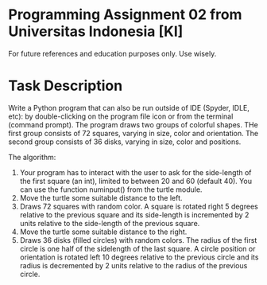 # Programming Assignment 02 from Universitas Indonesia [KI]

For future references and education purposes only.
Use wisely.

# Task Description
Write a Python program that can also be run outside of IDE (Spyder, IDLE, etc): by double-clicking on the program file icon or from the terminal (command prompt). The program draws two groups of colorful shapes. THe first group consists of 72 squares, varying in size, color and orientation. The second group consists of 36 disks, varying in size, color and positions.

The algorithm:
1. Your program has to interact with the user to ask for the side-length of the first square (an int), limited to between 20 and 60 (default 40). You can use the function numinput() from the turtle module.
2. Move the turtle some suitable distance to the left.
3. Draws 72 squares with random color. A square is rotated right 5 degrees relative to the previous square and its side-length is incremented by 2 units relative to the side-length of the previous square.
4. Move the turtle some suitable distance to the right.
5. Draws 36 disks (filled circles) with random colors. The radius of the first circle is one half of the sidelength of the last square. A circle position or orientation is rotated left 10 degrees relative to the previous circle and its radius is decremented by 2 units relative to the radius of the previous circle.
